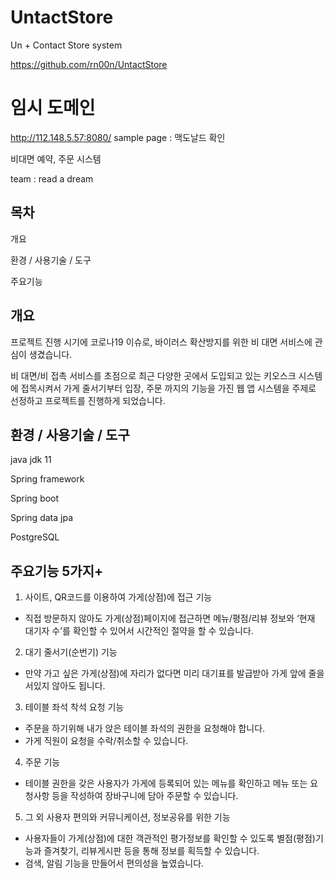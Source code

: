 # UntactStore
Un + Contact Store system

https://github.com/rn00n/UntactStore

# 임시 도메인
http://112.148.5.57:8080/
sample page : 맥도날드 확인

비대면 예약, 주문 시스템

team : read a dream


목차
-
개요

환경 / 사용기술 / 도구

주요기능

개요
-
프로젝트 진행 시기에 코로나19 이슈로, 바이러스 확산방지를 위한 비 대면 서비스에 관심이 생겼습니다.

비 대면/비 접촉 서비스를 초점으로 최근 다양한 곳에서 도입되고 있는 키오스크 시스템에 접목시켜서
가게 줄서기부터 입장, 주문 까지의 기능을 가진 웹 앱 시스템을 주제로 선정하고 
프로젝트를 진행하게 되었습니다.

환경 / 사용기술 / 도구
-
java jdk 11

Spring framework

Spring boot

Spring data jpa

PostgreSQL

주요기능 5가지+
-
1. 사이트, QR코드를 이용하여 가게(상점)에 접근 기능
- 직접 방문하지 않아도 가게(상점)페이지에 접근하면 메뉴/평점/리뷰 정보와 ‘현재 대기자 수’를 확인할 수 있어서 시간적인 절약을 할 수 있습니다.
  
2. 대기 줄서기(순번기) 기능
- 만약 가고 싶은 가게(상점)에 자리가 없다면 미리 대기표를 발급받아 가게 앞에 줄을 서있지 않아도 됩니다.

3. 테이블 좌석 착석 요청 기능
- 주문을 하기위해 내가 앉은 테이블 좌석의 권한을 요청해야 합니다.
- 가게 직원이 요청을 수락/취소할 수 있습니다.

4. 주문 기능
- 테이블 권한을 갖은 사용자가 가게에 등록되어 있는 메뉴를 확인하고 
메뉴 또는 요청사항 등을 작성하여 장바구니에 담아 주문할 수 있습니다.

5. 그 외 사용자 편의와 커뮤니케이션, 정보공유를 위한 기능
- 사용자들이 가게(상점)에 대한 객관적인 평가정보를 확인할 수 있도록
  별점(평점)기능과 즐겨찾기, 리뷰게시판 등을 통해 정보를 획득할 수 있습니다.
 - 검색, 알림 기능을 만들어서 편의성을 높였습니다.

